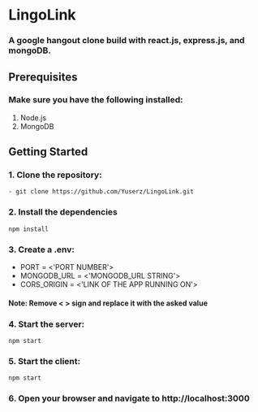 # LingoLink
### A google hangout clone build with react.js, express.js, and mongoDB.

## Prerequisites
### Make sure you have the following installed:

1. Node.js
2. MongoDB

## Getting Started
### 1. Clone the repository:
    - git clone https://github.com/Yuserz/LingoLink.git
    
### 2. Install the dependencies</h3>

  `npm install`

### 3. Create a .env:</h3>
- PORT = <'PORT NUMBER'>
- MONGODB_URL = <'MONGODB_URL STRING'>
- CORS_ORIGIN = <'LINK OF THE APP RUNNING ON'>

#### Note: Remove < > sign and replace it with the asked value

### 4. Start the server:</h3>
  `npm start`
  
### 5. Start the client:</h3>

  `npm start`

### 6. Open your browser and navigate to http://localhost:3000</h3>


